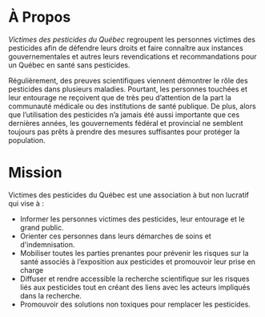 # À Propos

*Victimes des pesticides du Québec* regroupent les personnes victimes des pesticides afin de défendre leurs droits
et faire connaître aux instances gouvernementales et autres leurs revendications et
recommandations pour un Québec en santé sans pesticides.

Régulièrement, des preuves scientifiques viennent démontrer le rôle des pesticides dans plusieurs maladies.
Pourtant, les personnes touchées et leur entourage ne reçoivent que de très peu d’attention de la part
la communauté médicale ou des institutions de santé publique. De plus, alors que l’utilisation des pesticides n’a jamais été aussi importante que ces dernières années, les gouvernements fédéral et provincial ne semblent toujours pas prêts à prendre des mesures suffisantes pour protéger la population.

# Mission

Victimes des pesticides du Québec est une association à but non lucratif qui vise à :
* Informer les personnes victimes des pesticides, leur entourage et le grand public.
* Orienter ces personnes dans leurs démarches de soins et d'indemnisation.
* Mobiliser toutes les parties prenantes pour prévenir les risques sur la santé associés à l’exposition aux pesticides et promouvoir leur prise en charge
* Diffuser et rendre accessible la recherche scientifique sur les risques liés aux pesticides tout en créant des liens avec les acteurs impliqués dans la recherche.
* Promouvoir des solutions non toxiques pour remplacer les pesticides.
